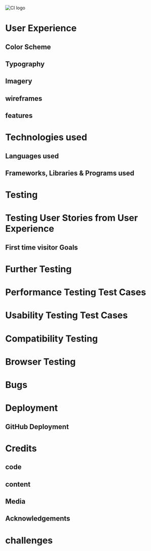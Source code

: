 ![CI logo](https://codeinstitute.s3.amazonaws.com/fullstack/ci_logo_small.png)

<!--Heading-->
<!--UX & User stories-->
# User Experience
<!--Design-->
## Color Scheme
## Typography
## Imagery
## wireframes
<!--features-->
## features
# Technologies used
## Languages used
## Frameworks, Libraries & Programs used
# Testing 
# Testing User Stories from User Experience
## First time visitor Goals
# Further Testing
# Performance Testing Test Cases
# Usability Testing Test Cases
# Compatibility Testing
# Browser Testing
# Bugs

# Deployment
## GitHub Deployment

# Credits
## code
## content
## Media
## Acknowledgements

<!--Challenges faced in Project-->
  # challenges

